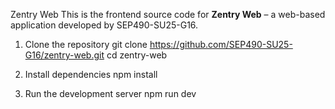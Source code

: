 Zentry Web
This is the frontend source code for **Zentry Web** – a web-based application developed by SEP490-SU25-G16.

1. Clone the repository
git clone https://github.com/SEP490-SU25-G16/zentry-web.git
cd zentry-web

2. Install dependencies
npm install

3. Run the development server
npm run dev
